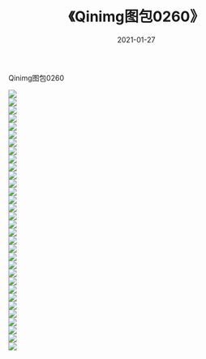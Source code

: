 ﻿---
layout: post
title:  《Qinimg图包0260》
date:   2021-01-27
img: http://imgx.orgx.ga/Qinimg图包/Qinimg图包0260/000.jpg
categories: [美女, 清纯, 唯美]
---

Qinimg图包0260

 ![](http://imgx.orgx.ga/Qinimg图包/Qinimg图包0260/001.jpg) <br>![](http://imgx.orgx.ga/Qinimg图包/Qinimg图包0260/002.jpg) <br>![](http://imgx.orgx.ga/Qinimg图包/Qinimg图包0260/003.jpg) <br>![](http://imgx.orgx.ga/Qinimg图包/Qinimg图包0260/004.jpg) <br>![](http://imgx.orgx.ga/Qinimg图包/Qinimg图包0260/005.jpg) <br>![](http://imgx.orgx.ga/Qinimg图包/Qinimg图包0260/006.jpg) <br>![](http://imgx.orgx.ga/Qinimg图包/Qinimg图包0260/007.jpg) <br>![](http://imgx.orgx.ga/Qinimg图包/Qinimg图包0260/008.jpg) <br>![](http://imgx.orgx.ga/Qinimg图包/Qinimg图包0260/009.jpg) <br>![](http://imgx.orgx.ga/Qinimg图包/Qinimg图包0260/010.jpg) <br>![](http://imgx.orgx.ga/Qinimg图包/Qinimg图包0260/011.jpg) <br>![](http://imgx.orgx.ga/Qinimg图包/Qinimg图包0260/012.jpg) <br>![](http://imgx.orgx.ga/Qinimg图包/Qinimg图包0260/013.jpg) <br>![](http://imgx.orgx.ga/Qinimg图包/Qinimg图包0260/014.jpg) <br>![](http://imgx.orgx.ga/Qinimg图包/Qinimg图包0260/015.jpg) <br>![](http://imgx.orgx.ga/Qinimg图包/Qinimg图包0260/016.jpg) <br>![](http://imgx.orgx.ga/Qinimg图包/Qinimg图包0260/017.jpg) <br>![](http://imgx.orgx.ga/Qinimg图包/Qinimg图包0260/018.jpg) <br>![](http://imgx.orgx.ga/Qinimg图包/Qinimg图包0260/019.jpg) <br>![](http://imgx.orgx.ga/Qinimg图包/Qinimg图包0260/020.jpg) <br>![](http://imgx.orgx.ga/Qinimg图包/Qinimg图包0260/021.jpg) <br>![](http://imgx.orgx.ga/Qinimg图包/Qinimg图包0260/022.jpg) <br>![](http://imgx.orgx.ga/Qinimg图包/Qinimg图包0260/023.jpg) <br>![](http://imgx.orgx.ga/Qinimg图包/Qinimg图包0260/024.jpg) <br>![](http://imgx.orgx.ga/Qinimg图包/Qinimg图包0260/025.jpg) <br>![](http://imgx.orgx.ga/Qinimg图包/Qinimg图包0260/026.jpg) <br>![](http://imgx.orgx.ga/Qinimg图包/Qinimg图包0260/027.jpg) <br>![](http://imgx.orgx.ga/Qinimg图包/Qinimg图包0260/028.jpg) <br>![](http://imgx.orgx.ga/Qinimg图包/Qinimg图包0260/029.jpg) <br>![](http://imgx.orgx.ga/Qinimg图包/Qinimg图包0260/030.jpg) <br>![](http://imgx.orgx.ga/Qinimg图包/Qinimg图包0260/031.jpg) <br>![](http://imgx.orgx.ga/Qinimg图包/Qinimg图包0260/032.jpg) <br>